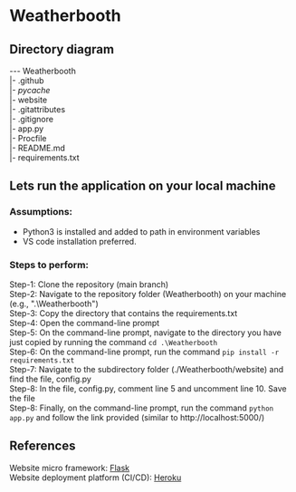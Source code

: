 # Weatherbooth
## Directory diagram
--- Weatherbooth
<br>
|- .github
<br>
|- _pycache_
<br>
|- website
<br>
|- .gitattributes
<br>
|- .gitignore
<br>
|- app.py
<br>
|- Procfile
<br>
|- README.md
<br>
|- requirements.txt

## Lets run the application on your local machine
### Assumptions: 
- Python3 is installed and added to path in environment variables
- VS code installation preferred.

### Steps to perform:
Step-1: Clone the repository (main branch)
<br>
Step-2: Navigate to the repository folder (Weatherbooth) on your machine (e.g., ".\Weatherbooth")
<br>
Step-3: Copy the directory that contains the requirements.txt 
<br>
Step-4: Open the command-line prompt 
<br>
Step-5: On the command-line prompt, navigate to the directory you have just copied by running the command `cd .\Weatherbooth`
<br>
Step-6: On the command-line prompt, run the command `pip install -r requirements.txt`
<br>
Step-7: Navigate to the subdirectory folder (./Weatherbooth/website) and find the file, config.py 
<br>
Step-8: In the file, config.py, comment line 5 and uncomment line 10. Save the file
<br>
Step-8: Finally, on the command-line prompt, run the command `python app.py` and follow the link provided (similar to http://localhost:5000/)

## References
Website micro framework: [Flask](https://flask.palletsprojects.com/en/2.0.x/ "Flask Documentation")
<br>
Website deployment platform (CI/CD): [Heroku](https://devcenter.heroku.com/categories/reference "Heroku Documentation")
